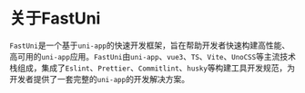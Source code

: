 # 关于FastUni

`FastUni`是一个基于`uni-app`的快速开发框架，旨在帮助开发者快速构建高性能、高可用的`uni-app`应用。`FastUni`由`uni-app`、`vue3`、`TS`、`Vite`、`UnoCSS`等主流技术栈组成，集成了`Eslint`、`Prettier`、`Commitlint`、`husky`等构建工具开发规范，为开发者提供了一套完整的`uni-app`的开发解决方案。

<!-- ![Github starts](https://img.shields.io/github/stars/badges/shields.svg) -->

